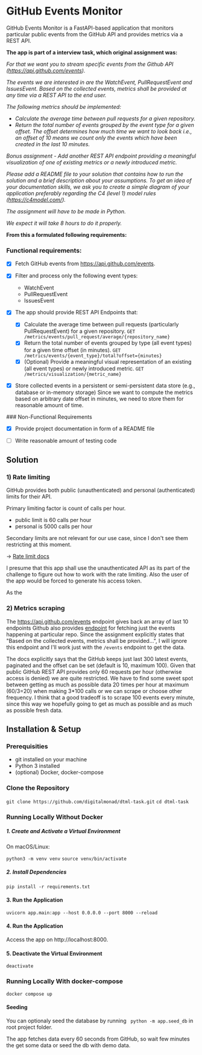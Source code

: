 # GitHub Events Monitor

GitHub Events Monitor is a FastAPI-based application that monitors particular public events from the GitHub API and provides metrics via a REST API.

**The app is part of a interview task, which original assignment was:**


_For that we want you to stream specific events from the Github API (https://api.github.com/events)._

_The events we are interested in are the WatchEvent, PullRequestEvent and IssuesEvent. Based on the collected events, metrics shall be provided at any time via a REST API to the end user._

_The following metrics should be implemented:_
- _Calculate the average time between pull requests for a given repository._
- _Return the total number of events grouped by the event type for a given offset. The offset determines how much time we want to look back i.e., an offset of 10 means we count only the events which have been created in the last 10 minutes._

_Bonus assignment - Add another REST API endpoint providing a meaningful visualization of one of existing metrics or a newly introduced metric._

_Please add a README file to your solution that contains how to run the solution and a brief description about your assumptions. To get an idea of your documentation skills, we ask you to create a simple diagram of your application preferably regarding the C4 (level 1) model rules (https://c4model.com/)._

_The assignment will have to be made in Python._

_We expect it will take 8 hours to do it properly._

**From this a formulated following requirements:**

### Functional requirements:
- [X] Fetch GitHub events from https://api.github.com/events.

- [X] Filter and process only the following event types: 
    - WatchEvent
    - PullRequestEvent
    - IssuesEvent

- [X] The app should provide REST API Endpoints that:
   - [X] Calculate the average time between pull requests (particularly PullRequestEvent) for a given repository.
   ```GET /metrics/events/pull_request/average/{repository_name}```
   - [X] Return the total number of events grouped by type (all event types) for a given time offset (in minutes).
   ```GET /metrics/events/{event_type}/total?offset={minutes}```
   - [X] (Optional) Provide a meaningful visual representation of an existing (all event types) or newly introduced metric.
   ```GET /metrics/visualization/{metric_name}```

- [X] Store collected events in a persistent or semi-persistent data store (e.g., database or in-memory storage)
Since we want to compute the metrics based on arbitrary date offset in minutes, we need to store them for reasonable amount of time.

### Non-Functional Requirements

- [X] Provide project documentation in form of a README file
- [ ] Write reasonable amount of testing code


## Solution

### 1) Rate limiting

GitHub provides both public (unauthenticated) and personal (authenticated) limits for their API.

Primary limiting factor is count of calls per hour.
- public limit is 60 calls per hour
- personal is 5000 calls per hour

Secondary limits are not relevant for our use case, since I don't see them restricting at this moment.

-> [Rate limit docs](https://docs.github.com/en/rest/using-the-rest-api/rate-limits-for-the-rest-api?apiVersion=2022-11-28)

I presume that this app shall use the unauthenticated API as its part of the challenge to figure out how to work with the rate limiting. Also the user of the app would be forced to generate his access token.

As the 

### 2) Metrics scraping

The https://api.github.com/events endpoint gives back an array of last 10 endpoints
Github also provides [endpoint](https://docs.github.com/en/rest/activity/events?apiVersion=2022-11-28#list-repository-events) for fetching just the events happening at particular repo.
Since the assignment explicitly states that "Based on the collected events, metrics shall be provided...", I will ignore this endpoint and I'll work just with the ```/events``` endpoint to get the data.

The docs explicitly says that the GitHub keeps just last 300 latest events, paginated and the offset can be set (default is 10, maximum 100).
Given that public GitHub REST API provides only 60 requests per hour (otherwise access is denied) we are quite restricted.
We have to find some sweet spot between getting as much as possible data 20 times per hour at maximum (60/3=20) when making 3*100 calls or we can scrape or choose other frequency.
I think that a good tradeoff is to scrape 100 events every minute, since this way we hopefully going to get as much as possible and as much as possible fresh data.



## Installation & Setup
### Prerequisities
- git installed on your machine
- Python 3 installed
- (optional) Docker, docker-compose

### Clone the Repository
```git clone https://github.com/digitalmonad/dtml-task.git```
```cd dtml-task```

### Running Locally Without Docker
##### 1. Create and Activate a Virtual Environment
On macOS/Linux:

```python3 -m venv venv```
```source venv/bin/activate```

##### 2. Install Dependencies
```pip install -r requirements.txt```

#### 3. Run the Application
```uvicorn app.main:app --host 0.0.0.0 --port 8000 --reload```

#### 4. Run the Application
Access the app on http://localhost:8000.

#### 5. Deactivate the Virtual Environment
```deactivate```

### Running Locally With docker-compose
```docker compose up```

#### Seeding
You can optionaly seed the database by running
``` python -m app.seed_db``` in root project folder.

The app fetches data every 60 seconds from GitHub, so wait few minutes the get some data or seed the db with demo data.
